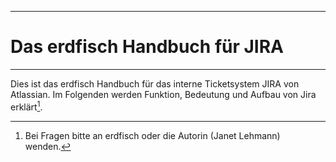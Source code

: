 
---

# Das erdfisch Handbuch für JIRA

---

Dies ist das erdfisch Handbuch für das interne Ticketsystem JIRA von Atlassian. Im Folgenden werden Funktion, Bedeutung und Aufbau von Jira erklärt[^1].



[^1]: Bei Fragen bitte an erdfisch oder die Autorin \(Janet Lehmann\) wenden.


